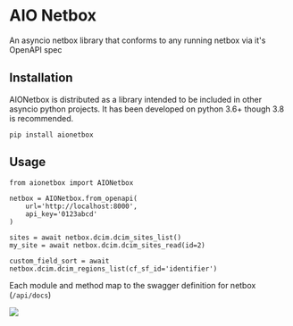 # AIO Netbox

An asyncio netbox library that conforms to any running netbox via it's OpenAPI spec

## Installation

AIONetbox is distributed as a library intended to be included in other asyncio python projects. It has been developed on python 3.6+ though 3.8 is recommended.

```
pip install aionetbox
```

## Usage

```
from aionetbox import AIONetbox

netbox = AIONetbox.from_openapi(
    url='http://localhost:8000',
    api_key='0123abcd'
)

sites = await netbox.dcim.dcim_sites_list()
my_site = await netbox.dcim.dcim_sites_read(id=2)

custom_field_sort = await netbox.dcim.dcim_regions_list(cf_sf_id='identifier')
```

Each module and method map to the swagger definition for netbox (`/api/docs`)

![](https://imgur.com/Mhs4UHz.png)
